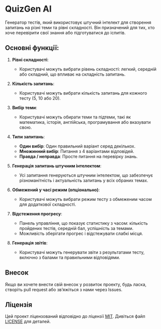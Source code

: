 # QuizGen AI

Генератор тестів, який використовує штучний інтелект для створення запитань на різні теми та рівні складності. Він призначений для тих, хто хоче перевірити свої знання або підготуватися до іспитів.

## Основні функції:

1. **Рівні складності**:

   - Користувачі можуть вибрати рівень складності: легкий, середній або складний, що впливає на складність запитань.

2. **Кількість запитань**:

   - Користувачі можуть вибрати кількість запитань для кожного тесту (5, 10 або 20).

3. **Вибір теми**:

   - Користувачі можуть обирати теми та підтеми, такі як математика, історія, англійська, програмування або вказувати свою.

4. **Типи запитань**:

   - **Один вибір**: Один правильний варіант серед декількох.
   - **Множинний вибір**: Питання з 4 варіантами відповідей.
   - **Правда / неправда**: Просте питання на перевірку знань.

5. **Генерація запитань штучним інтелектом**:

   - Усі запитання генеруються штучним інтелектом, що забезпечує різноманітність і актуальність запитань у всіх обраних темах.

6. **Обмежений у часі режим (опціонально)**:

   - Користувачі можуть вибрати режим тесту з обмеженим часом для додаткової складності.

7. **Відстеження прогресу**:

   - Панель управління, що показує статистику з часом: кількість пройдених тестів, середній бал, успішність за темами.
   - Можливість зберігати прогрес і відстежувати слабкі місця.

8. **Генерація звітів**:

   - Користувачі можуть генерувати звіти з результатами тесту, включно з балами та правильними відповідями.

## Внесок

Якщо ви хочете внести свій внесок у розвиток проекту, будь ласка, створіть pull request або зв’яжіться з нами через Issues.

## Ліцензія

Цей проект ліцензований відповідно до ліцензії [MIT](https://opensource.org/licenses/MIT). Дивіться файл [LICENSE](LICENSE) для деталей.

